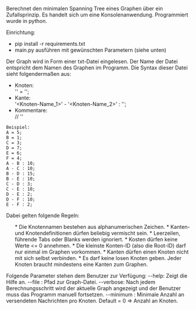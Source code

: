 Berechnet den minimalen Spanning Tree eines Graphen über ein Zufallsprinzip. Es handelt sich um eine Konsolenanwendung. Programmiert wurde in python.

Einrichtung: 
	<ul>
		<li>pip install -r requirements.txt </li>
		<li>main.py ausführen mit gewünschten Parametern (siehe unten) </li>
	</ul>

Der Graph wird in Form einer txt-Datei eingelesen. Der Name der Datei entspricht dem Namen des Graphen im Programm. Die Syntax dieser Datei sieht folgendermaßen aus:
	<ul>
		<li>Knoten:<br> '<Knoten-Name>' = '<Knoten-ID>'; </li>
		<li>Kante:<br> '<Knoten-Name_1>' - '<Knoten-Name_2>' : '<Kosten>'; </li>
		<li>Kommentare:<br> // '<Kommentar>' </li>
	</ul>


	Beispiel:
	A = 5;
 	B = 1;
 	C = 3;
 	D = 7;
 	E = 6;
	F = 4;
	A - B : 10;
 	A - C : 10;
 	B - D : 15;
 	B - E : 10;
 	C - D : 3;
 	C - E : 10;
 	D - E : 2;
 	D - F : 10;
 	E - F : 2;

Dabei gelten folgende Regeln:
	<ul>
	* Die Knotennamen bestehen aus alphanumerischen Zeichen.
	* Kanten- und Knotendefinitionen dürfen beliebig vermischt sein.
	* Leerzeilen, führende Tabs oder Blanks werden ignoriert.
	* Kosten dürfen keine Werte <= 0 annehmen.
	* Die kleinste Konten-ID (also die Root-ID) darf nur einmal im Graphen vorkommen.
	* Kanten dürfen einen Knoten nicht mit sich selbst verbinden.
	* Es darf keine losen Knoten geben. Jeder Knoten braucht mindestens eine Kanten zum Graphen.
	</ul>

Folgende Parameter stehen dem Benutzer zur Verfügung:
--help: Zeigt die Hilfe an.
--file <Dateipfad>: Pfad zur Graph-Datei.
--verbose: Nach jedem Berechnungsschritt wird der aktuelle Graph angezeigt und der Benutzer muss das Programm manuell fortsetzen.
--minimum <Schritte>: Minimale Anzahl an versendeten Nachrichten pro Knoten. Default = 0 => Anzahl an Knoten.
 
